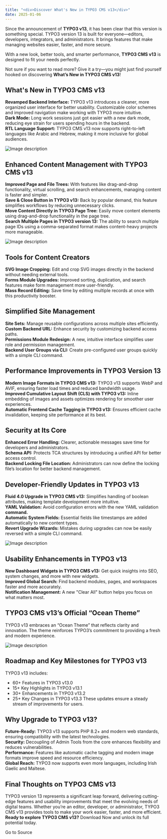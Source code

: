 ```yaml
---
title: "<div>Discover What's New in TYPO3 CMS v13</div>"
date: 2025-01-06
---
```


Since the announcement of **TYPO3 v13**, it has been clear that this version is something special. TYPO3 version 13 is built for everyone—editors, developers, integrators, and administrators. It brings features that make managing websites easier, faster, and more secure.

With a new look, better tools, and smarter performance, **TYPO3 CMS v13** is designed to fit your needs perfectly.

Not sure if you want to read more? Give it a try—you might just find yourself hooked on discovering **What’s New in TYPO3 CMS v13**!

## What's New in TYPO3 CMS v13

**Revamped Backend Interface:** TYPO3 v13 introduces a cleaner, more organized user interface for better usability. Customizable color schemes and improved navigation make working with TYPO3 more intuitive.  
**Dark Mode:** Long work sessions just got easier with a new dark mode, reducing eye strain for users spending hours in the backend.  
**RTL Language Support:** TYPO3 CMS v13 now supports right-to-left languages like Arabic and Hebrew, making it more inclusive for global audiences.

![Image description](https://media2.dev.to/dynamic/image/width=800%2Cheight=%2Cfit=scale-down%2Cgravity=auto%2Cformat=auto/https%3A%2F%2Fdev-to-uploads.s3.amazonaws.com%2Fuploads%2Farticles%2Fzmvz44andofxoo0a8zbk.png)

## Enhanced Content Management with TYPO3 CMS v13

**Improved Page and File Trees:** With features like drag-and-drop functionality, virtual scrolling, and search enhancements, managing content is faster and simpler.  
**Save & Close Button in TYPO3 v13:** Back by popular demand, this feature simplifies workflows by reducing unnecessary clicks.  
**Move Content Directly in TYPO3 Page Tree:** Easily move content elements using drag-and-drop functionality in the page tree.  
**Search Multiple Pages in TYPO3 version 13:** The ability to search multiple page IDs using a comma-separated format makes content-heavy projects more manageable.

![Image description](https://media2.dev.to/dynamic/image/width=800%2Cheight=%2Cfit=scale-down%2Cgravity=auto%2Cformat=auto/https%3A%2F%2Fdev-to-uploads.s3.amazonaws.com%2Fuploads%2Farticles%2Fg4y94fqwzp2kc0kqunfi.png)

## Tools for Content Creators

**SVG Image Cropping:** Edit and crop SVG images directly in the backend without needing external tools.  
**Forms Module Upgrades:** Improved sorting, duplication, and search features make form management more user-friendly.  
**Mass Record Editing:** Save time by editing multiple records at once with this productivity booster.

## Simplified Site Management

**Site Sets:** Manage reusable configurations across multiple sites efficiently.  
**Custom Backend URL:** Enhance security by customizing backend access paths.  
**Permissions Module Redesign:** A new, intuitive interface simplifies user role and permission management.  
**Backend User Groups via CLI:** Create pre-configured user groups quickly with a simple CLI command.

## Performance Improvements in TYPO3 Version 13

**Modern Image Formats in TYPO3 CMS v13:** TYPO3 v13 supports WebP and AVIF, ensuring faster load times and reduced bandwidth usage.  
**Improved Cumulative Layout Shift (CLS) with TYPO3 v13:** Inline embedding of images and assets optimizes rendering for smoother user experiences.  
**Automatic Frontend Cache Tagging in TYPO3 v13:** Ensures efficient cache invalidation, keeping site performance at its best.

## Security at Its Core

**Enhanced Error Handling:** Clearer, actionable messages save time for developers and administrators.  
**Schema API:** Protects TCA structures by introducing a unified API for better access control.  
**Backend Locking File Location:** Administrators can now define the locking file’s location for better backend management.

## Developer-Friendly Updates in TYPO3 v13

**Fluid 4.0 Upgrade in TYPO3 CMS v13:** Simplifies handling of boolean attributes, making template development more intuitive.  
**YAML Validation:** Avoid configuration errors with the new YAML validation **command.  
Automatic System Fields:** Essential fields like timestamps are added automatically to new content types.  
**Revert Upgrade Wizards:** Mistakes during upgrades can now be easily reversed with a simple CLI command.

![Image description](https://media2.dev.to/dynamic/image/width=800%2Cheight=%2Cfit=scale-down%2Cgravity=auto%2Cformat=auto/https%3A%2F%2Fdev-to-uploads.s3.amazonaws.com%2Fuploads%2Farticles%2F0jf8055m363nw00tosj0.png)

## Usability Enhancements in TYPO3 v13

**New Dashboard Widgets in TYPO3 CMS v13:** Get quick insights into SEO, system changes, and more with new widgets.  
**Improved Global Search:** Find backend modules, pages, and workspaces faster and more accurately.  
**Notification Management:** A new "Clear All" button helps you focus on what matters most.

## TYPO3 CMS v13’s Official “Ocean Theme”

TYPO3 v13 embraces an “Ocean Theme” that reflects clarity and innovation. The theme reinforces TYPO3’s commitment to providing a fresh and modern experience.

![Image description](https://media2.dev.to/dynamic/image/width=800%2Cheight=%2Cfit=scale-down%2Cgravity=auto%2Cformat=auto/https%3A%2F%2Fdev-to-uploads.s3.amazonaws.com%2Fuploads%2Farticles%2Fqhea1v0v0txixdk5w5cz.png)

## Roadmap and Key Milestones for TYPO3 v13

TYPO3 v13 includes:

- 60+ Features in TYPO3 v13.0
- 15+ Key Highlights in TYPO3 v13.1
- 30+ Enhancements in TYPO3 v13.2
- 25+ Key Changes in TYPO3 v13.3 These updates ensure a steady stream of improvements for users.

## Why Upgrade to TYPO3 v13?

**Future-Ready:** TYPO3 v13 supports PHP 8.2+ and modern web standards, ensuring compatibility with the latest technologies.  
**Security:** Decoupling of Admin Tools from the core enhances flexibility and reduces vulnerabilities.  
**Performance:** Features like automatic cache tagging and modern image formats improve speed and resource efficiency.  
**Global Reach:** TYPO3 now supports even more languages, including Irish Gaelic and Maltese.

## Final Thoughts on TYPO3 CMS v13

TYPO3 version 13 represents a significant leap forward, delivering cutting-edge features and usability improvements that meet the evolving needs of digital teams. Whether you’re an editor, developer, or administrator, TYPO3 CMS v13 provides tools to make your work easier, faster, and more efficient.  
**Ready to explore TYPO3 CMS v13?** Download Now and unlock its full potential today.

Go to Source
